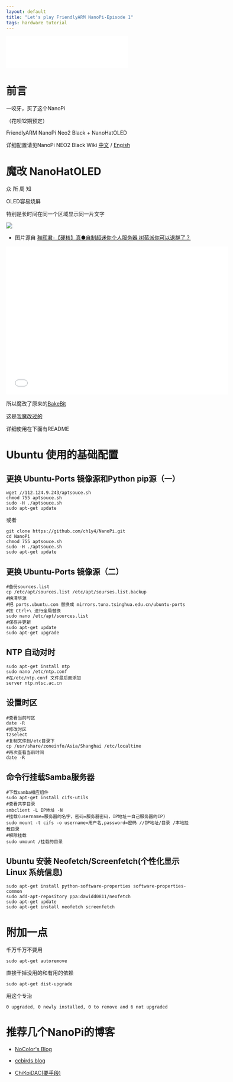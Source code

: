```yaml
---
layout: default
title: "Let's play FriendlyARM NanoPi-Episode 1"
tags: hardware tutorial
---
```


<iframe frameborder="no" border="0" marginwidth="0" marginheight="0" width=330 height=86 src="//music.163.com/outchain/player?type=2&id=27733963&auto=1&height=66"></iframe>

# 前言

一咬牙，买了这个NanoPi

（花呗12期预定）

FriendlyARM NanoPi Neo2 Black + NanoHatOLED

详细配置请见NanoPi NEO2 Black Wiki [中文](//wiki.friendlyarm.com/wiki/index.php/NanoPi_NEO2_Black/zh#.E6.89.8B.E5.86.8C.E5.8E.9F.E7.90.86.E5.9B.BE.E7.AD.89.E5.BC.80.E5.8F.91.E8.B5.84.E6.96.99) / [Engish](//wiki.friendlyarm.com/wiki/index.php/NanoPi_NEO2_Black)

# 魔改 NanoHatOLED

众 所 周 知

OLED容易烧屏

特别是长时间在同一个区域显示同一片文字

![](//panzhifei.fun/img/2020/05/12/01/01.jpg)

- 图片源自 [稚晖君-【硬核】真●自制超迷你个人服务器 树莓派你可以退群了？](https://www.bilibili.com/video/BV1q7411h73t)

<iframe height=400 width=600 src="//player.bilibili.com/player.html?aid=87134130&bvid=BV1q7411h73t&cid=148884865&page=1" scrolling="no" border="0" frameborder="no" framespacing="0" allowfullscreen="true"> </iframe>

所以魔改了原来的[BakeBit](https://github.com/friendlyarm/BakeBit)

这是[我魔改过的](https://github.com/Peter-Zhifei/BakeBit)

详细使用在下面有README

# Ubuntu 使用的基础配置

## 更换 Ubuntu-Ports 镜像源和Python pip源（一）

```shell
wget //112.124.9.243/aptsouce.sh
chmod 755 aptsouce.sh
sudo -H ./aptsouce.sh
sudo apt-get update
```

或者

```shell
git clone https://github.com/ch1y4/NanoPi.git
cd NanoPi
chmod 755 aptsouce.sh
sudo -H ./aptsouce.sh
sudo apt-get update
```

## 更换 Ubuntu-Ports 镜像源（二）

```shell
#备份sources.list
cp /etc/apt/sources.list /etc/apt/sourses.list.backup
#换清华源
#把 ports.ubuntu.com 替换成 mirrors.tuna.tsinghua.edu.cn/ubuntu-ports
#按 Ctrl+\ 进行全局替换
sudo nano /etc/apt/sources.list
#保存并更新
sudo apt-get update
sudo apt-get upgrade
```

## NTP 自动对时

```shell
sudo apt-get install ntp
sudo nano /etc/ntp.conf
#在/etc/ntp.conf 文件最后面添加 
server ntp.ntsc.ac.cn
```

## 设置时区

```shell
#查看当前时区
date -R
#修改时区
tzselect
#复制文件到/etc目录下
cp /usr/share/zoneinfo/Asia/Shanghai /etc/localtime
#再次查看当前时间
date -R
```

## 命令行挂载Samba服务器

```shell
#下载samba相应组件
sudo apt-get install cifs-utils
#查看共享目录
smbclient -L IP地址 -N
#挂载(username=服务器的名字，密码=服务器密码，IP地址＝自己服务器的IP)
sudo mount -t cifs -o username=用户名,password=密码 //IP地址/目录 /本地挂载目录
#解除挂载
sudo umount /挂载的目录
```

## Ubuntu 安装 Neofetch/Screenfetch(个性化显示 Linux 系统信息)

```shell
sudo apt-get install python-software-properties software-properties-common
sudo add-apt-repository ppa:dawidd0811/neofetch
sudo apt-get update
sudo apt-get install neofetch screenfetch
```

# 附加一点

千万千万不要用

```shell
sudo apt-get autoremove
```

直接干掉没用的和有用的依赖

```shell
sudo apt-get dist-upgrade
```

用这个专治

```shell
0 upgraded, 0 newly installed, 0 to remove and 6 not upgraded
```

# 推荐几个NanoPi的博客

- [NoColor's Blog](https://www.nocolor.pw/)

- [ccbirds blog](//ccbirds.cn/)

- [ChiKoiDAC(要手段)](https://sites.google.com/view/chikoidac/home)
